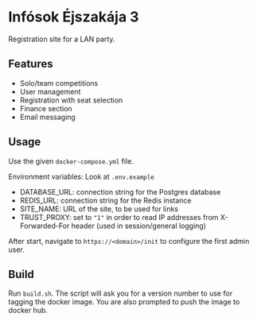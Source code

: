 # Infósok Éjszakája 3

Registration site for a LAN party.

## Features

- Solo/team competitions
- User management
- Registration with seat selection
- Finance section
- Email messaging

## Usage

Use the given `docker-compose.yml` file.

Environment variables: Look at `.env.example`

- DATABASE_URL: connection string for the Postgres database
- REDIS_URL: connection string for the Redis instance
- SITE_NAME: URL of the site, to be used for links
- TRUST_PROXY: set to `"1"` in order to read IP addresses from X-Forwarded-For header (used in session/general logging)

After start, navigate to `https://<domain>/init` to configure the first admin user.

## Build

Run `build.sh`. The script will ask you for a version number to use for tagging the docker image. You are also prompted to push the image to docker hub.

